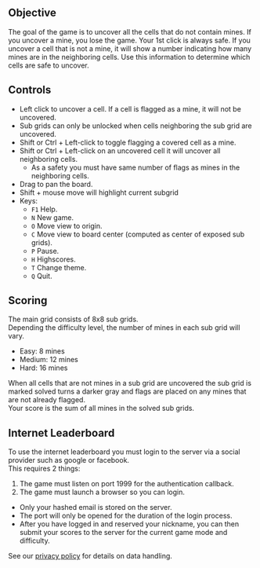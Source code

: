 
## Objective

The goal of the game is to uncover all the cells that do not contain mines. 
If you uncover a mine, you lose the game. Your 1st click is always safe.
If you uncover a cell that is not a mine, it will show a number indicating how many mines are in the neighboring cells. 
Use this information to determine which cells are safe to uncover.

## Controls

* Left click to uncover a cell. If a cell is flagged as a mine, it will not be uncovered.
* Sub grids can only be unlocked when cells neighboring the sub grid are uncovered.
* Shift or Ctrl + Left-click to toggle flagging a covered cell as a mine.
* Shift or Ctrl + Left-click on an uncovered cell it will uncover all neighboring cells.
  * As a safety you must have same number of flags as mines in the neighboring cells.
* Drag to pan the board.
* Shift + mouse move will highlight current subgrid
* Keys:
  * `F1` Help.
  * `N` New game.
  * `O` Move view to origin.
  * `C` Move view to board center (computed as center of exposed sub grids).
  * `P` Pause.
  * `H` Highscores.
  * `T` Change theme.
  * `Q` Quit.

## Scoring

The main grid consists of 8x8 sub grids.  
Depending the difficulty level, the number of mines in each sub grid will vary.  
* Easy: 8 mines
* Medium: 12 mines
* Hard: 16 mines

When all cells that are not mines in a sub grid are uncovered the sub grid is marked solved turns a darker gray and flags are placed on any mines that are not already flagged.  
Your score is the sum of all mines in the solved sub grids.  

## Internet Leaderboard

To use the internet leaderboard you must login to the server via a social provider such as google or facebook.  
This requires 2 things:
1. The game must listen on port 1999 for the authentication callback.
2. The game must launch a browser so you can login.
- Only your hashed email is stored on the server.
- The port will only be opened for the duration of the login process.
- After you have logged in and reserved your nickname, you can then submit your scores to the server for the current game mode and difficulty.

See our [privacy policy](https://par-com.net/privacy_policy.html) for details on data handling.
